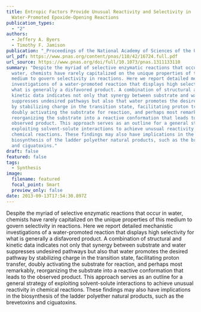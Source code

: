 ```yaml
---
title: Entropic Factors Provide Unusual Reactivity and Selectivity in
  Water-Promoted Epoxide-Opening Reactions
publication_types:
  - "2"
authors:
  - Jeffery A. Byers
  - Timothy F. Jamison
publication: "_Proceedings of the National Academy of Sciences of the United States of America 110(42), 16724-16729_, DOI: 10.1073/pnas.1311133110"
url_pdf: https://www.pnas.org/content/pnas/110/42/16724.full.pdf
url_source: https://www.pnas.org/doi/full/10.1073/pnas.1311133110
summary: "Despite the myriad of selective enzymatic reactions that occur in
  water, chemists have rarely capitalized on the unique properties of this
  medium to govern selectivity in reactions. Here we report detailed mechanistic
  investigations of a water-promoted reaction that displays high selectivity for
  what is generally a disfavored product. A combination of structural and
  kinetic data indicates not only that synergy between substrate and water
  suppresses undesired pathways but also that water promotes the desired pathway
  by stabilizing charge in the transition state, facilitating proton transfer,
  doubly activating the substrate for reaction, and perhaps most remarkably,
  reorganizing the substrate into a reactive conformation that leads to the
  observed product. This approach serves as an outline for a general strategy of
  exploiting solvent-solute interactions to achieve unusual reactivity in
  chemical reactions. These findings may also have implications in the
  biosynthesis of the ladder polyether natural products, such as the brevetoxins
  and ciguatoxins."
draft: false
featured: false
tags:
  - Synthesis
image:
  filename: featured
  focal_point: Smart
  preview_only: false
date: 2013-09-13T17:54:30.897Z
---
```

  Despite the myriad of selective enzymatic reactions that occur in water, chemists have rarely capitalized on the unique properties of this medium to govern selectivity in reactions. Here we report detailed mechanistic investigations of a water-promoted reaction that displays high selectivity for what is generally a disfavored product. A combination of structural and kinetic data indicates not only that synergy between substrate and water suppresses undesired pathways but also that water promotes the desired pathway by stabilizing charge in the transition state, facilitating proton transfer, doubly activating the substrate for reaction, and perhaps most remarkably, reorganizing the substrate into a reactive conformation that leads to the observed product. This approach serves as an outline for a general strategy of exploiting solvent-solute interactions to achieve unusual reactivity in chemical reactions. These findings may also have implications in the biosynthesis of the ladder polyether natural products, such as the brevetoxins and ciguatoxins.
